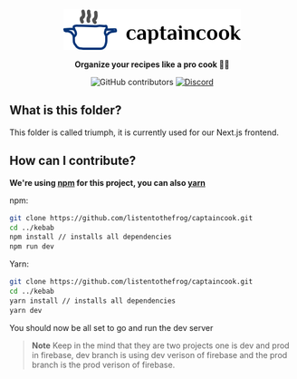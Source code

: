 <a href="https://youtu.be/dQw4w9WgXcQ"><p align="center">
<img src="https://raw.githubusercontent.com/listentothefrog/captaincook/8d24e0fe82013c52326b04d84a25960c92df646d/triumph/public/logo-web.svg"/>

</p></a>
<p align="center">
  <strong>Organize your recipes like a pro cook 👩‍🍳</strong>
</p>

<p align="center">
  <img alt="GitHub contributors" src="https://img.shields.io/github/contributors/listentothefrog/captaincook">
  <a href="https://discord.gg/jdhs4m822x">
   <img alt="Discord" src="https://img.shields.io/discord/829860162696642590" />
  </a>
</p>

## What is this folder?

This folder is called triumph, it is currently used for our Next.js frontend.

## How can I contribute?

**We're using [npm](https://npmjs.org) for this project, you can also [yarn](https://yarnpkg.com)**

npm:

```bash
git clone https://github.com/listentothefrog/captaincook.git
cd ../kebab
npm install // installs all dependencies
npm run dev
```

Yarn:

```bash
git clone https://github.com/listentothefrog/captaincook.git
cd ../kebab
yarn install // installs all dependencies
yarn dev
```

You should now be all set to go and run the dev server

> **Note** Keep in the mind that they are two projects one is dev and prod in firebase, dev branch is using dev verison of firebase and the prod branch is the prod verison of firebase.
